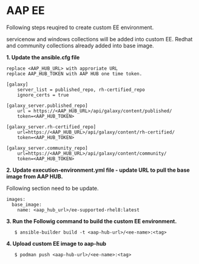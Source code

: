 # AAP EE

Following steps reuqired to create custom EE environment. 

servicenow and windows collections will be added into custom EE. Redhat and community collections already added into base image. 

**1. Update the ansible.cfg file**

    replace <AAP_HUB_URL> with approriate URL
    replace AAP_HUB_TOKEN with AAP HUB one time token.

    [galaxy]
        server_list = published_repo, rh-certified_repo
        ignore_certs = true
   
    [galaxy_server.published_repo]
        url = https://<AAP_HUB_URL>/api/galaxy/content/published/
        token=<AAP_HUB_TOKEN>
    
    [galaxy_server.rh-certified_repo]
        url=https://<AAP_HUB_URL>/api/galaxy/content/rh-certified/
        token=<AAP_HUB_TOKEN>
    
    [galaxy_server.community_repo]
        url=https://<AAP_HUB_URL>/api/galaxy/content/community/
        token=<AAP_HUB_TOKEN>

**2. Update execution-environment.yml file - update URL to pull the base image from AAP HUB.**

Following section need to be update. 

    images:
      base_image:
        name: <aap_hub_url>/ee-supported-rhel8:latest

**3. Run the Followig command to build the custom EE environment.**

       $ ansible-builder build -t <aap-hub-url>/<ee-name>:<tag>

**4. Upload custom EE image to aap-hub**

       $ podman push <aap-hub-url>/<ee-name>:<tag>

